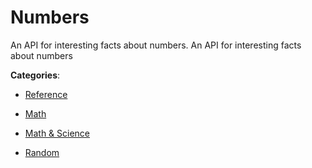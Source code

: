 # Numbers


An API for interesting facts about numbers. An API for interesting facts about numbers



**Categories**:

- [Reference](https://github.com/apis-list/apis-list#reference)

- [Math](https://github.com/apis-list/apis-list#math)

- [Math & Science](https://github.com/apis-list/apis-list#math-and-science)

- [Random](https://github.com/apis-list/apis-list#random)



